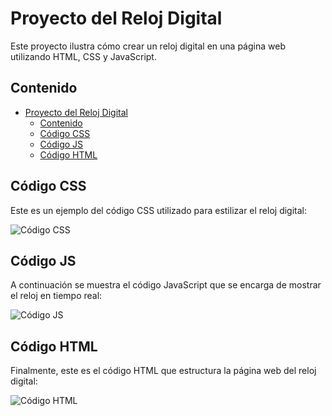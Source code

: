 # Proyecto del Reloj Digital

Este proyecto ilustra cómo crear un reloj digital en una página web utilizando HTML, CSS y JavaScript.

## Contenido
- [Proyecto del Reloj Digital](#proyecto-del-reloj-digital)
  - [Contenido](#contenido)
  - [Código CSS](#código-css)
  - [Código JS](#código-js)
  - [Código HTML](#código-html)
  
## Código CSS
Este es un ejemplo del código CSS utilizado para estilizar el reloj digital:

![Código CSS](ruta/a/tu/imagen1.png)

## Código JS
A continuación se muestra el código JavaScript que se encarga de mostrar el reloj en tiempo real:

![Código JS](ruta/a/tu/imagen2.png)

## Código HTML
Finalmente, este es el código HTML que estructura la página web del reloj digital:

![Código HTML](ruta/a/tu/imagen3.png)

